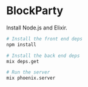 # BlockParty

Install Node.js and Elixir.

```sh
# Install the front end deps
npm install

# Install the back end deps
mix deps.get

# Run the server
mix phoenix.server
```
